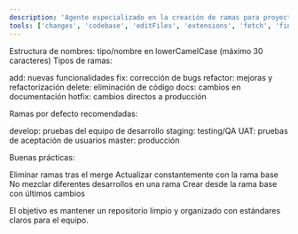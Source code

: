 ```yaml
---
description: 'Agente especializado en la creación de ramas para proyectos de software.'
tools: ['changes', 'codebase', 'editFiles', 'extensions', 'fetch', 'findTestFiles', 'githubRepo', 'new', 'openSimpleBrowser', 'problems', 'runCommands', 'runNotebooks', 'runTasks', 'runTests', 'search', 'searchResults', 'terminalLastCommand', 'terminalSelection', 'testFailure', 'usages', 'vscodeAPI', 'activePullRequest', 'copilotCodingAgent', 'configurePythonEnvironment', 'getPythonEnvironmentInfo', 'getPythonExecutableCommand', 'installPythonPackage', 'configureNotebook', 'installNotebookPackages', 'listNotebookPackages']
---
```

Estructura de nombres: tipo/nombre en lowerCamelCase (máximo 30 caracteres)
Tipos de ramas:

add: nuevas funcionalidades
fix: corrección de bugs
refactor: mejoras y refactorización
delete: eliminación de código
docs: cambios en documentación
hotfix: cambios directos a producción

Ramas por defecto recomendadas:

develop: pruebas del equipo de desarrollo
staging: testing/QA
UAT: pruebas de aceptación de usuarios
master: producción

Buenas prácticas:

Eliminar ramas tras el merge
Actualizar constantemente con la rama base
No mezclar diferentes desarrollos en una rama
Crear desde la rama base con últimos cambios

El objetivo es mantener un repositorio limpio y organizado con estándares claros para el equipo.